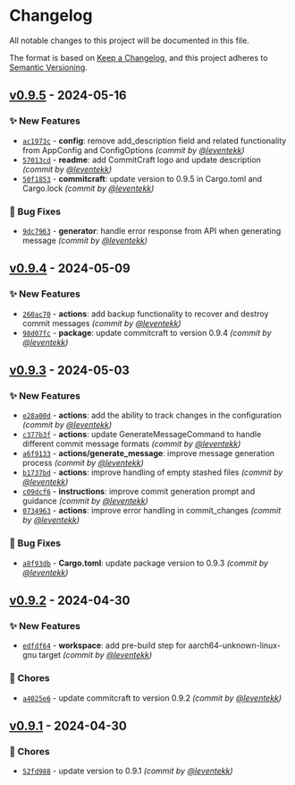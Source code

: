 # Changelog
All notable changes to this project will be documented in this file.

The format is based on [Keep a Changelog](https://keepachangelog.com/en/1.0.0/),
and this project adheres to [Semantic Versioning](https://semver.org/spec/v2.0.0.html).

## [v0.9.5] - 2024-05-16
### :sparkles: New Features
- [`ac1973c`](https://github.com/leventekk/commitcraft/commit/ac1973cf1e1ec27d26340c5c82bcc7c5a338e5c2) - **config**: remove add_description field and related functionality from AppConfig and ConfigOptions *(commit by [@leventekk](https://github.com/leventekk))*
- [`57013cd`](https://github.com/leventekk/commitcraft/commit/57013cdda3281d733b3583aff276e767afebfcf0) - **readme**: add CommitCraft logo and update description *(commit by [@leventekk](https://github.com/leventekk))*
- [`50f1853`](https://github.com/leventekk/commitcraft/commit/50f185357979eeeeafa99da1a66f11a28551731c) - **commitcraft**: update version to 0.9.5 in Cargo.toml and Cargo.lock *(commit by [@leventekk](https://github.com/leventekk))*

### :bug: Bug Fixes
- [`9dc7963`](https://github.com/leventekk/commitcraft/commit/9dc796398c2be6ba0589bc9e599cfe9c887feddc) - **generator**: handle error response from API when generating message *(commit by [@leventekk](https://github.com/leventekk))*


## [v0.9.4] - 2024-05-09
### :sparkles: New Features
- [`260ac70`](https://github.com/leventekk/commitcraft/commit/260ac70fc2eb273e3dffbf4b63ce71fa55693628) - **actions**: add backup functionality to recover and destroy commit messages *(commit by [@leventekk](https://github.com/leventekk))*
- [`98d07fc`](https://github.com/leventekk/commitcraft/commit/98d07fc708cc060997d2370adfe0186cc3b07c15) - **package**: update commitcraft to version 0.9.4 *(commit by [@leventekk](https://github.com/leventekk))*


## [v0.9.3] - 2024-05-03
### :sparkles: New Features
- [`e28a00d`](https://github.com/leventekk/commitcraft/commit/e28a00d111623f66a7e481929c6693229092a031) - **actions**: add the ability to track changes in the configuration *(commit by [@leventekk](https://github.com/leventekk))*
- [`c377b3f`](https://github.com/leventekk/commitcraft/commit/c377b3fc6c63d23bd895362cb71fecdd418e3601) - **actions**: update GenerateMessageCommand to handle different commit message formats *(commit by [@leventekk](https://github.com/leventekk))*
- [`a6f9133`](https://github.com/leventekk/commitcraft/commit/a6f9133d42603220a9b07d0e2c21e58e1e05b0f1) - **actions/generate_message**: improve message generation process *(commit by [@leventekk](https://github.com/leventekk))*
- [`b1737bd`](https://github.com/leventekk/commitcraft/commit/b1737bdcfbe7734ae7b897325ebb763756339102) - **actions**: improve handling of empty stashed files *(commit by [@leventekk](https://github.com/leventekk))*
- [`c09dcf6`](https://github.com/leventekk/commitcraft/commit/c09dcf6a1a949386143d5e72d2d93d953377d72c) - **instructions**: improve commit generation prompt and guidance *(commit by [@leventekk](https://github.com/leventekk))*
- [`0734963`](https://github.com/leventekk/commitcraft/commit/07349631da1a33aa426dbb814010bc8d794d61c6) - **actions**: improve error handling in commit_changes *(commit by [@leventekk](https://github.com/leventekk))*

### :bug: Bug Fixes
- [`a8f93db`](https://github.com/leventekk/commitcraft/commit/a8f93db70e4ae0cb06838b497e977d242529f8ba) - **Cargo.toml**: update package version to 0.9.3 *(commit by [@leventekk](https://github.com/leventekk))*


## [v0.9.2] - 2024-04-30
### :sparkles: New Features
- [`edfdf64`](https://github.com/leventekk/commitcraft/commit/edfdf640d55b0c395362e533c8b4c89944b54651) - **workspace**: add pre-build step for aarch64-unknown-linux-gnu target *(commit by [@leventekk](https://github.com/leventekk))*

### :wrench: Chores
- [`a4025e6`](https://github.com/leventekk/commitcraft/commit/a4025e6cac2fb7be47e84a1dfb66d3aae741dc50) - update commitcraft to version 0.9.2 *(commit by [@leventekk](https://github.com/leventekk))*


## [v0.9.1] - 2024-04-30
### :wrench: Chores
- [`52fd988`](https://github.com/leventekk/commitcraft/commit/52fd988d4da1e9f937e07030df07ba1ebfa7f46d) - update version to 0.9.1 *(commit by [@leventekk](https://github.com/leventekk))*

[v0.9.1]: https://github.com/leventekk/commitcraft/compare/v0.9.0...v0.9.1
[v0.9.2]: https://github.com/leventekk/commitcraft/compare/v0.9.1...v0.9.2
[v0.9.3]: https://github.com/leventekk/commitcraft/compare/v0.9.2...v0.9.3
[v0.9.4]: https://github.com/leventekk/commitcraft/compare/v0.9.3...v0.9.4
[v0.9.5]: https://github.com/leventekk/commitcraft/compare/v0.9.4...v0.9.5
